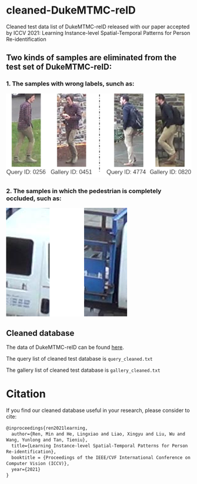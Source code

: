 # cleaned-DukeMTMC-reID
Cleaned test data list of DukeMTMC-reID released with our paper accepted by ICCV 2021: Learning Instance-level Spatial-Temporal Patterns for Person Re-identification

## Two kinds of samples are eliminated from the test set of DukeMTMC-reID:

### 1. The samples with wrong labels, sunch as: 

![arch](wrong_labels.png)

### 2. The samples in which the pedestrian is completely occluded, such as: 

![arch](occlusion.png)

## Cleaned database

The data of DukeMTMC-reID can be found [here](http://vision.cs.duke.edu/DukeMTMC/).

The query list of cleaned test database is `query_cleaned.txt`

The gallery list of cleaned test database is `gallery_cleaned.txt`

# Citation
If you find our cleaned database useful in your research, please consider to cite:

    @inproceedings{ren2021learning,
      author={Ren, Min and He, Lingxiao and Liao, Xingyu and Liu, Wu and Wang, Yunlong and Tan, Tieniu},
      title={Learning Instance-level Spatial-Temporal Patterns for Person Re-identification},
      booktitle = {Proceedings of the IEEE/CVF International Conference on Computer Vision (ICCV)},
      year={2021}
    }
    
